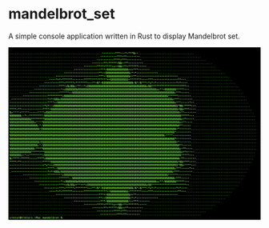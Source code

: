 # mandelbrot_set

A simple console application written in Rust to display Mandelbrot set.




![Screen 1](https://raw.githubusercontent.com/panviktor/mandelbrot_set/main/screenshot/Screenshot%20_1.png)